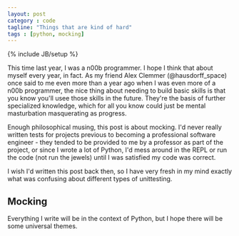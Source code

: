 ```yaml
---
layout: post
category : code
tagline: "Things that are kind of hard"
tags : [python, mocking]
---
```

{% include JB/setup %}

This time last year, I was a n00b programmer. I hope I think that about myself every year, in fact. As my friend Alex Clemmer (@hausdorff_space) once said to me even more than a year ago when I was even more of a n00b programmer, the nice thing about needing to build basic skills is that you know you'll usee those skills in the future. They're the basis of further specialized knowledge, which for all you know could just be mental masturbation masquerating as progress. 

Enough philosophical musing, this post is about mocking. I'd never really written tests for projects previous to becoming a professional software engineer - they tended to be provided to me by a professor as part of the project, or since I wrote a lot of Python, I'd mess around in the REPL or run the code (not run the jewels) until I was satisfied my code was correct.

I wish I'd written this post back then, so I have very fresh in my mind exactly what was confusing about different types of unittesting.


Mocking 
-------
Everything I write will be in the context of Python, but I hope there will be some universal themes.


